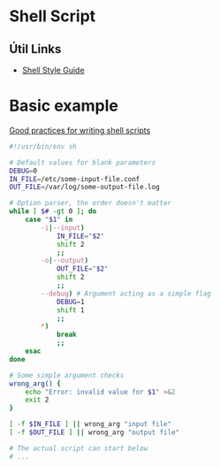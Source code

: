 # Shell Script
## Útil Links
* [Shell Style Guide](https://google.github.io/styleguide/shellguide.html)

# Basic example
[Good practices for writing shell scripts](http://www.yoone.eu/articles/2-good-practices-for-writing-shell-scripts.html)
```sh
#!/usr/bin/env sh

# Default values for blank parameters
DEBUG=0
IN_FILE=/etc/some-input-file.conf
OUT_FILE=/var/log/some-output-file.log

# Option parser, the order doesn't matter
while [ $# -gt 0 ]; do
    case "$1" in
        -i|--input)
            IN_FILE="$2"
            shift 2
            ;;
        -o|--output)
            OUT_FILE="$2"
            shift 2
            ;;
        --debug) # Argument acting as a simple flag
            DEBUG=1
            shift 1
            ;;
        *)
            break
            ;;
    esac
done

# Some simple argument checks
wrong_arg() {
    echo "Error: invalid value for $1" >&2
    exit 2
}

[ -f $IN_FILE ] || wrong_arg "input file"
[ -f $OUT_FILE ] || wrong_arg "output file"

# The actual script can start below
# ...
```
